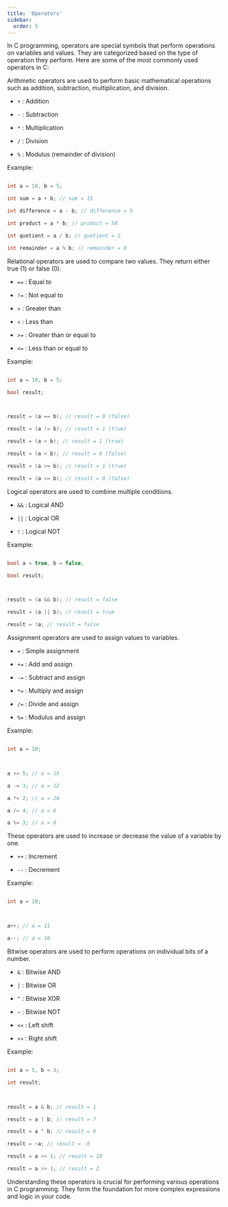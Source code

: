 ```yaml
---
title: 'Operators'
sidebar:
  order: 5
---
```


 In C programming, operators are special symbols that perform operations on variables and values. They are categorized based on the type of operation they perform. Here are some of the most commonly used operators in C:



Arithmetic operators are used to perform basic mathematical operations such as addition, subtraction, multiplication, and division.



- `+` : Addition

- `-` : Subtraction

- `*` : Multiplication

- `/` : Division

- `%` : Modulus (remainder of division)



Example:

```c

int a = 10, b = 5;

int sum = a + b; // sum = 15

int difference = a - b; // difference = 5

int product = a * b; // product = 50

int quotient = a / b; // quotient = 2

int remainder = a % b; // remainder = 0

```



Relational operators are used to compare two values. They return either true (1) or false (0).



- `==` : Equal to

- `!=` : Not equal to

- `>` : Greater than

- `<` : Less than

- `>=` : Greater than or equal to

- `<=` : Less than or equal to



Example:

```c

int a = 10, b = 5;

bool result;



result = (a == b); // result = 0 (false)

result = (a != b); // result = 1 (true)

result = (a > b); // result = 1 (true)

result = (a < b); // result = 0 (false)

result = (a >= b); // result = 1 (true)

result = (a <= b); // result = 0 (false)

```



Logical operators are used to combine multiple conditions.



- `&&` : Logical AND

- `||` : Logical OR

- `!` : Logical NOT



Example:

```c

bool a = true, b = false;

bool result;



result = (a && b); // result = false

result = (a || b); // result = true

result = !a; // result = false

```



Assignment operators are used to assign values to variables.



- `=` : Simple assignment

- `+=` : Add and assign

- `-=` : Subtract and assign

- `*=` : Multiply and assign

- `/=` : Divide and assign

- `%=` : Modulus and assign



Example:

```c

int a = 10;



a += 5; // a = 15

a -= 3; // a = 12

a *= 2; // a = 24

a /= 4; // a = 6

a %= 3; // a = 0

```



These operators are used to increase or decrease the value of a variable by one.



- `++` : Increment

- `--` : Decrement



Example:

```c

int a = 10;



a++; // a = 11

a--; // a = 10

```



Bitwise operators are used to perform operations on individual bits of a number.



- `&` : Bitwise AND

- `|` : Bitwise OR

- `^` : Bitwise XOR

- `~` : Bitwise NOT

- `<<` : Left shift

- `>>` : Right shift



Example:

```c

int a = 5, b = 3;

int result;



result = a & b; // result = 1

result = a | b; // result = 7

result = a ^ b; // result = 6

result = ~a; // result = -6

result = a << 1; // result = 10

result = a >> 1; // result = 2

```



Understanding these operators is crucial for performing various operations in C programming. They form the foundation for more complex expressions and logic in your code.